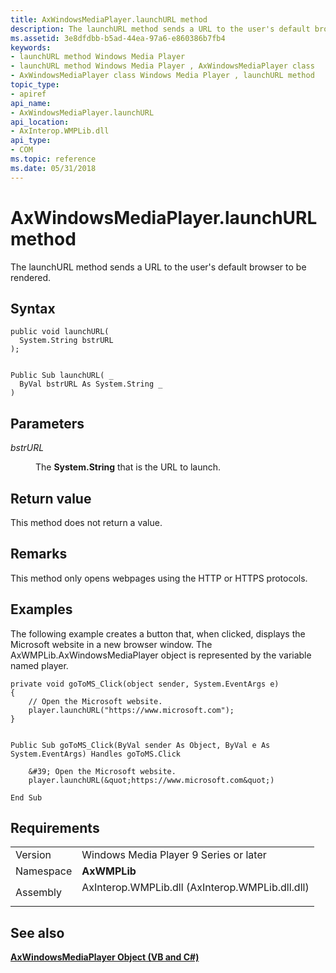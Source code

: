 ```yaml
---
title: AxWindowsMediaPlayer.launchURL method
description: The launchURL method sends a URL to the user's default browser to be rendered. | AxWindowsMediaPlayer.launchURL method
ms.assetid: 3e8dfdbb-b5ad-44ea-97a6-e860386b7fb4
keywords:
- launchURL method Windows Media Player
- launchURL method Windows Media Player , AxWindowsMediaPlayer class
- AxWindowsMediaPlayer class Windows Media Player , launchURL method
topic_type:
- apiref
api_name:
- AxWindowsMediaPlayer.launchURL
api_location:
- AxInterop.WMPLib.dll
api_type:
- COM
ms.topic: reference
ms.date: 05/31/2018
---
```


# AxWindowsMediaPlayer.launchURL method

The launchURL method sends a URL to the user's default browser to be rendered.

## Syntax


```CSharp
public void launchURL(
  System.String bstrURL
);
```


```VB

Public Sub launchURL( _
  ByVal bstrURL As System.String _
)
```





## Parameters

<dl> <dt>

*bstrURL* 
</dt> <dd>

The **System.String** that is the URL to launch.

</dd> </dl>

## Return value

This method does not return a value.

## Remarks

This method only opens webpages using the HTTP or HTTPS protocols.

## Examples

The following example creates a button that, when clicked, displays the Microsoft website in a new browser window. The AxWMPLib.AxWindowsMediaPlayer object is represented by the variable named player.


```CSharp
private void goToMS_Click(object sender, System.EventArgs e)
{
    // Open the Microsoft website. 
    player.launchURL("https://www.microsoft.com");
}
```


```VB

Public Sub goToMS_Click(ByVal sender As Object, ByVal e As System.EventArgs) Handles goToMS.Click

    &#39; Open the Microsoft website. 
    player.launchURL(&quot;https://www.microsoft.com&quot;)

End Sub
```





## Requirements



|                      |                                                                                                                            |
|----------------------|----------------------------------------------------------------------------------------------------------------------------|
| Version<br/>   | Windows Media Player 9 Series or later<br/>                                                                          |
| Namespace<br/> | **AxWMPLib**<br/>                                                                                                    |
| Assembly<br/>  | <dl> <dt>AxInterop.WMPLib.dll (AxInterop.WMPLib.dll.dll)</dt> </dl> |



## See also

<dl> <dt>

[**AxWindowsMediaPlayer Object (VB and C#)**](axwindowsmediaplayer-object--vb-and-c.md)
</dt> </dl>

 

 





